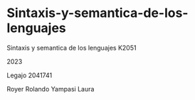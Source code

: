 # Sintaxis-y-semantica-de-los-lenguajes


Sintaxis y semantica de los lenguajes K2051

2023

Legajo 2041741

Royer Rolando Yampasi Laura

